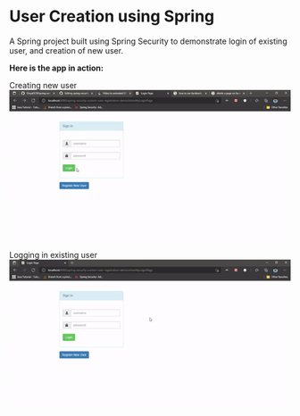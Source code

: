# User Creation using Spring
A Spring project built using Spring Security to demonstrate login of existing user, and creation of new user.

**Here is the app in action:**

Creating new user  
![](https://github.com/Divya0319/spring-security-user-registration/blob/master/screencaptures/spring-security-user-create-screencapture.gif)

Logging in existing user  
![](https://github.com/Divya0319/spring-security-user-registration/blob/master/screencaptures/spring-security-user-login-screencapture.gif)
